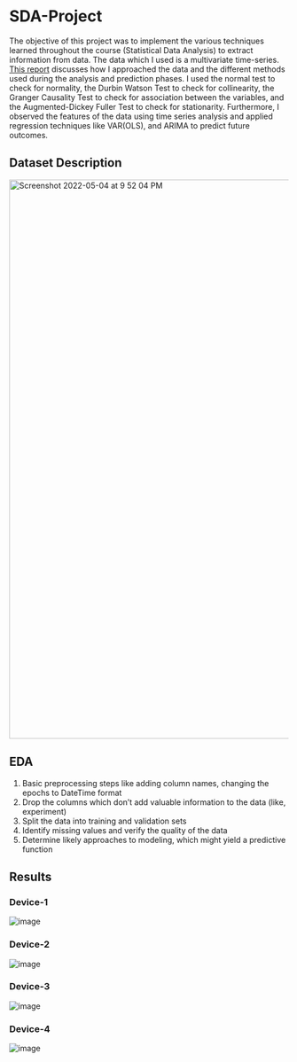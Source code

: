 # SDA-Project

The objective of this project was to implement the various techniques learned throughout the course (Statistical Data Analysis) to extract information from data. The data which I used is a multivariate time-series. [This report](https://github.com/Prahitha/SDA-Project/blob/main/Group54_S20180010108_Project_Report.pdf) discusses how I approached the data and the different methods used during the analysis and prediction phases. I used the normal test to check for normality, the Durbin Watson Test to check for collinearity, the Granger Causality Test to check for association between the variables, and the Augmented-Dickey Fuller Test to check for stationarity. Furthermore, I observed the features of the data using time series analysis and applied regression techniques like VAR(OLS), and ARIMA to predict future outcomes.

## Dataset Description
<img width="1009" alt="Screenshot 2022-05-04 at 9 52 04 PM" src="https://user-images.githubusercontent.com/44160152/166726289-b318935d-02f1-47e0-9cf5-454695efda9d.png">


## EDA
1. Basic preprocessing steps like adding column names, changing the epochs to DateTime format
2. Drop the columns which don’t add valuable information to the data (like, experiment)
3. Split the data into training and validation sets
4. Identify missing values and verify the quality of the data
5. Determine likely approaches to modeling, which might yield a predictive function

## Results

### Device-1
![image](https://user-images.githubusercontent.com/44160152/166725681-cc7b700b-6535-4e09-833e-26aaf560dc06.jpeg)

### Device-2
![image](https://user-images.githubusercontent.com/44160152/166725739-5db67051-55e0-4e4f-857f-68b9992e879c.jpeg)

### Device-3
![image](https://user-images.githubusercontent.com/44160152/166725801-19660006-1ab9-4b40-8876-230d50bacb52.jpeg)

### Device-4
![image](https://user-images.githubusercontent.com/44160152/166725838-154af872-08c2-4084-93b5-b3d0ee3f52db.jpeg)

